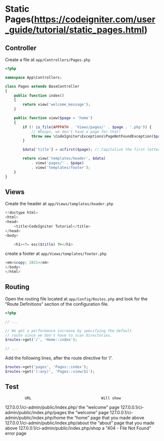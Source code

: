 # Static Pages(https://codeigniter.com/user_guide/tutorial/static_pages.html)

## Controller

Create a file at `app/Controllers/Pages.php`

```php
<?php

namespace App\Controllers;

class Pages extends BaseController
{
    public function index()
    {
        return view('welcome_message');
    }

    public function view($page = 'home')
    {
        if (! is_file(APPPATH . 'Views/pages/' . $page . '.php')) {
            // Whoops, we don't have a page for that!
            throw new \CodeIgniter\Exceptions\PageNotFoundException($page);
        }

        $data['title'] = ucfirst($page); // Capitalize the first letter

        return view('templates/header', $data)
            . view('pages/' . $page)
            . view('templates/footer');
    }
}
```

## Views

Create the header at `app/Views/templates/header.php`

```php
<!doctype html>
<html>
<head>
    <title>CodeIgniter Tutorial</title>
</head>
<body>

    <h1><?= esc($title) ?></h1>
```

create a footer at `app/Views/templates/footer.php`

```php
<em>&copy; 2021</em>
</body>
</html>
```

## Routing

Open the routing file located at `app/Config/Routes.php` and look for the “Route Definitions” section of the configuration file.

```php
<?php

// ...

// We get a performance increase by specifying the default
// route since we don't have to scan directories.
$routes->get('/', 'Home::index');

// ...
```

Add the following lines, after the route directive for ‘/’.

```php
$routes->get('pages', 'Pages::index');
$routes->get('(:any)', 'Pages::view/$1');
```

## Test

             URL                                Will show
127.0.0.1/ci-admin/public/index.php/        the “welcome” page
127.0.0.1/ci-admin/public/index.php/pages   the “welcome” page
127.0.0.1/ci-admin/public/index.php/home    the “home” page that you made above
127.0.0.1/ci-admin/public/index.php/about   the “about” page that you made above
127.0.0.1/ci-admin/public/index.php/shop    a “404 - File Not Found” error page